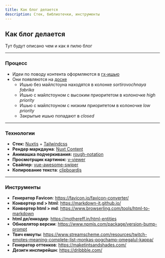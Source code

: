 ```yaml
---
title: Как блог делается
description: Стек, библиотечки, инструменты
---
```


## Как блог делается

Тут будут описано чем и как я пилю блог

---

### Процесс

- Идеи по поводу контента оформляются в [гх-ишью](https://github.com/potykion/potykion.github.io/issues)
- Они появляются на [доске](https://github.com/potykion/potykion.github.io/projects/1)
  - Ишью без майлстоуна находятся в колонке *sortirovochnaya fabrika*
  - Ишью с майлстоуном с высоким приоритетом в колоночке *high priority*
  - Ишью с майлстоуном с низким приоритетом в колоночке *low priority*
  - Закрытые ишью попадают в *closed*

---


### Технологии

- **Стек:** [Nuxtjs](https://nuxtjs.org) + [Tailwindcss](https://tailwindcss.com/)
- **Рендер маркдауна**: [Nuxt Content](https://content.nuxtjs.org/)
- **Анимашка подчеркивания:** [rough-notation](https://github.com/rough-stuff/rough-notation)
- **Просмотрщик картинок:** [v-viewer](https://github.com/mirari/v-viewer)
- **Свайпер:** [vue-awesome-swiper](https://github.com/surmon-china/vue-awesome-swiper)
- **Копирование текста**: [clipboardjs](https://clipboardjs.com)

---


### Инструменты

- **Генератор Favicon**: https://favicon.io/favicon-converter/
- **Конвертер md > html**: https://markdown-it.github.io/
- **Конвертер html > md**: https://www.browserling.com/tools/html-to-markdown
- **html де/енкодер**: https://mothereff.in/html-entities
- **Обновлятор версии**: https://www.npmjs.com/package/version-bump-prompt
- **Твич
  емоуты**: https://www.streamscheme.com/resources/twitch-emotes-meaning-complete-list-monkas-pogchamp-omegalul-kappa/
- **Генератор оттенков**: https://maketintsandshades.com/
- **Дезигн инспирейшн**: https://dribbble.com/
